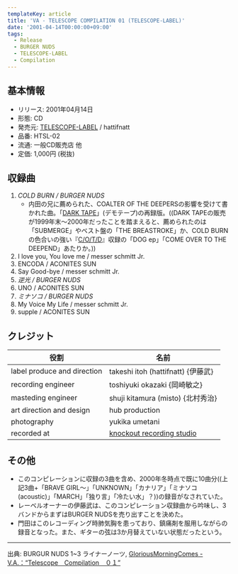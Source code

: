 ```yaml
---
templateKey: article
title: 'VA - TELESCOPE COMPILATION 01 (TELESCOPE-LABEL)'
date: '2001-04-14T00:00:00+09:00'
tags:
  - Release
  - BURGER NUDS
  - TELESCOPE-LABEL
  - Compilation
---
```

## 基本情報

* リリース: 2001年04月14日
* 形態: CD
* 発売元: [TELESCOPE-LABEL](/articles/label:telescope) / hattifnatt
* 品番: HTSL-02
* 流通: 一般CD販売店 他
* 定価: 1,000円 (税抜)

## 収録曲

1. *COLD BURN / BURGER NUDS*
   * 内田の兄に薦められた、COALTER OF THE DEEPERSの影響を受けて書かれた曲。「[DARK TAPE](/articles/1999-09-01-000000)」(デモテープ)の再録版。((DARK TAPEの販売が1999年末～2000年だったことを踏まえると、薦められたのは「SUBMERGE」やベスト盤の「THE BREASTROKE」か、COLD BURNの色合いの強い『[C/O/T/D](https://www.youtube.com/results?search_query=Coaltar+Of+The+Deepers+C%2FO%2FT%2FD)』収録の「DOG ep」「COME OVER TO THE DEEPEND」あたりか。))
1. I love you, You love me / messer schmitt Jr.
1. ENCODA / ACONITES SUN
1. Say Good-bye / messer schmitt Jr.
1. *逆光 / BURGER NUDS*
1. UNO / ACONITES SUN
1. *ミナソコ / BURGER NUDS*
1. My Voice My Life / messer schmitt Jr.
1. supple / ACONITES SUN

## クレジット

役割 | 名前
-|-
label produce and direction | takeshi itoh (hattifnatt) {伊藤武}
recording engineer | toshiyuki okazaki {岡崎敏之}
masteding engineer | shuji kitamura (misto) {北村秀治}
art direction and design | hub production
photography | yukika umetani
recorded at | [knockout recording studio](/articles/2000/01/01/knockout)

## その他

* このコンピレーションに収録の3曲を含め、2000年冬時点で既に10曲分((上記3曲+「BRAVE GIRL～」「UNKNOWN」「カナリア」「ミナソコ (acoustic)」「MARCH」「独り言」「冷たい水」？))の録音がなされていた。
* レーベルオーナーの伊藤武は、このコンピレーション収録曲から吟味し、3バンドからまずはBURGER NUDSを売り出すことを決めた。
* 門田はこのレコーディング時肺気胸を患っており、鎮痛剤を服用しながらの録音となった。また、ギターの弦は3か月替えていない状態だったという。

---

出典: BURGUR NUDS 1~3 ライナーノーツ, [GloriousMorningComes - V.A.：“Telescope　Compilation　０１”](http://www001.upp.so-net.ne.jp/gmc/japanalbum14.htm)
